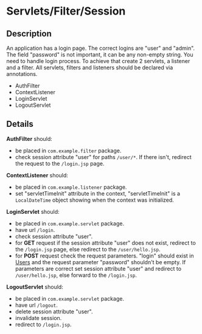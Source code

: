 # Servlets/Filter/Session

## Description

An application has a login page. The correct logins are "user" and "admin". The
field "password" is not important, it can be any non-empty string. You need to
handle login process. To achieve that create 2 servlets, a listener and a
filter. All servlets, filters and listeners should be declared via annotations.

+ AuthFilter
+ ContextListener
+ LoginServlet
+ LogoutServlet

## Details

**AuthFilter** should:

+ be placed in `com.example.filter` package.
+ check session attribute "user" for paths `/user/*`. If there isn't, redirect
  the request to the `/login.jsp` page.

**ContextListener** should:

+ be placed in `com.example.listener` package.
+ set "servletTimeInit"  attribute in the context, "servletTimeInit" is a
  `LocalDateTime` object showing when the context was initialized.

**LoginServlet** should:

+ be placed in `com.example.servlet` package.
+ have url `/login`.
+ check session attribute "user".
+ for **GET** request if the session attribute "user" does not exist, redirect
  to the `/login.jsp` page, else redirect to the `/user/hello.jsp`.
+ for **POST** request check the request parameters. "login" should exist
  in [Users](src/main/java/com/example/Users.java) and the request parameter
  "password" shouldn't be empty. If parameters are correct set session attribute
  "user" and redirect to `/user/hello.jsp`, else forward to the `/login.jsp`.

**LogoutServlet** should:

+ be placed in `com.example.servlet` package.
+ have url `/logout`.
+ delete session attribute "user".
+ invalidate session.
+ redirect to `/login.jsp`.
